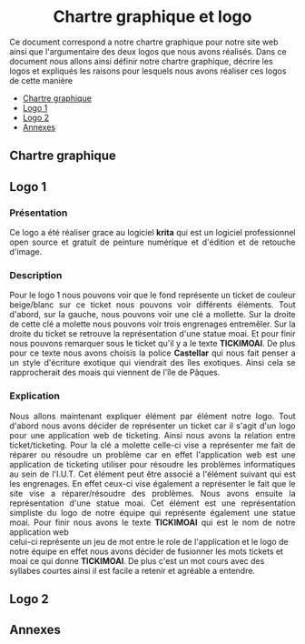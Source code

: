 ﻿# <center>Chartre graphique et logo</center>

Ce document correspond a notre chartre graphique pour notre site web ainsi que l'argumentaire des deux logos que nous avons réalisés. Dans ce document nous allons ainsi définir notre chartre graphique, décrire les logos et expliqués les raisons pour lesquels nous avons réaliser ces logos de cette manière

 - [Chartre graphique](#chartre-graphique)
 - [Logo 1](#logo-1)
 - [Logo 2](#logo-2)
 - [Annexes](#annexes)
## Chartre graphique 
## Logo 1
### Présentation 

<div align=justify>Ce logo a été réaliser grace au logiciel <strong>krita</strong> qui est un logiciel professionnel open source et gratuit de peinture numérique et d'édition et de retouche d'image.</div>

### Description
<div align=justify>Pour le logo 1 nous pouvons voir que le fond représente un ticket de couleur beige/blanc sur ce ticket nous pouvons voir différents éléments. Tout d'abord, sur la gauche, nous pouvons voir une clé a mollette. Sur la droite de cette clé a molette nous pouvons voir trois engrenages entremêler. Sur la droite du ticket se retrouve la représentation d'une statue moai. Et pour finir nous pouvons remarquer sous le ticket qu'il y a le texte <strong>TICKIMOAI</strong>. De plus pour ce texte nous avons choisis la police <strong>Castellar</strong> qui nous fait penser a un style d'écriture exotique qui viendrait des îles exotiques. Ainsi cela se rapprocherait des moais qui viennent de l'île de Pâques. </div>

### Explication
<div align=justify>Nous allons maintenant expliquer élément par élément notre logo.
Tout d'abord nous avons décider de représenter un ticket car il s'agit d'un logo pour une application web de ticketing. Ainsi nous avons la relation entre ticket/ticketing. Pour la clé a molette celle-ci vise a représenter me fait de réparer ou résoudre un problème car en effet l'application web est une application de ticketing utiliser pour résoudre les problèmes informatiques au sein de l'I.U.T. Cet élément peut être associé a l'élément suivant qui est les engrenages. En effet ceux-ci vise également a représenter le fait que le site vise a réparer/résoudre des problèmes. Nous avons ensuite la représentation d'une statue moai. Cet élément est une représentation simpliste du logo de notre équipe qui représente également une statue moai. Pour finir nous avons le texte <strong>TICKIMOAI</strong> qui est le nom de notre application web</div> celui-ci représente un jeu de mot entre le role de l'application et le logo de notre équipe en effet nous avons décider de fusionner les mots tickets et moai ce qui donne <strong>TICKIMOAI</strong>. De plus c'est un mot cours avec des syllabes courtes ainsi il est facile a retenir et agréable a entendre.

## Logo 2

## Annexes




```
